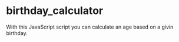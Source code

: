 # birthday_calculator

With this JavaScript script you can calculate an age based on a givin birthday.

